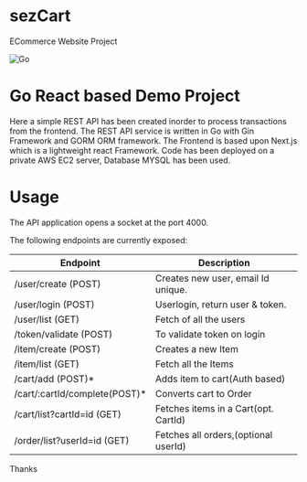 # sezCart
 ECommerce Website Project

![Go](https://github.com/waznico/go-book-api/workflows/Go/badge.svg)

# Go React based Demo Project
Here a simple REST API has been created inorder to process transactions from the frontend. The REST API service is written in Go with Gin Framework and GORM ORM framework. The Frontend is based upon Next.js which is a lightweight react Framework. Code has been deployed on a private AWS EC2 server, Database MYSQL has been used.

# Usage
The API application opens a socket at the port 4000.

The following endpoints are currently exposed:

| Endpoint                     | Description                         |
|------------------------------|-------------------------------------|
| /user/create   		(POST) | Creates new user, email Id unique.  |
| /user/login	        (POST) | Userlogin, return user & token.     |
| /user/list            (GET)  | Fetch of all the users              |
| /token/validate       (POST) | To validate token on login          |
| /item/create          (POST) | Creates a new Item                  |
| /item/list   			(GET)  | Fetch all the Items                 |
| /cart/add   			(POST)*| Adds item to cart(Auth based)       |
| /cart/:cartId/complete(POST)*| Converts cart to Order              |
| /cart/list?cartId=id	(GET)  | Fetches items in a Cart(opt. CartId)|
| /order/list?userId=id (GET)  | Fetches all orders,(optional userId)|

Thanks
